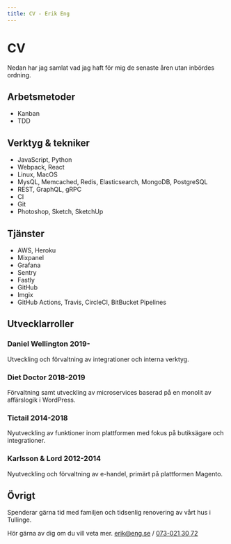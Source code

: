 ```yaml
---
title: CV - Erik Eng
---
```


# CV

Nedan har jag samlat vad jag haft för mig de senaste åren utan inbördes ordning.

## Arbetsmetoder

* Kanban
* TDD

## Verktyg & tekniker

* JavaScript, Python
* Webpack, React
* Linux, MacOS
* MysQL, Memcached, Redis, Elasticsearch, MongoDB, PostgreSQL
* REST, GraphQL, gRPC
* CI
* Git
* Photoshop, Sketch, SketchUp

## Tjänster

* AWS, Heroku
* Mixpanel
* Grafana
* Sentry
* Fastly
* GitHub
* Imgix
* GitHub Actions, Travis, CircleCI, BitBucket Pipelines

## Utvecklarroller

### Daniel Wellington 2019-

Utveckling och förvaltning av integrationer och interna verktyg.

### Diet Doctor 2018-2019

Förvaltning samt utveckling av microservices baserad på en monolit av affärslogik i WordPress.

### Tictail 2014-2018

Nyutveckling av funktioner inom plattformen med fokus på butiksägare och integrationer.

### Karlsson & Lord 2012-2014

Nyutveckling och förvaltning av e-handel, primärt på plattformen Magento.

## Övrigt

Spenderar gärna tid med familjen och tidsenlig renovering av vårt hus i Tullinge.

Hör gärna av dig om du vill veta mer. [erik@eng.se](mailto:erik@eng.se) / [073-021 30 72](tel:+46730213072)

